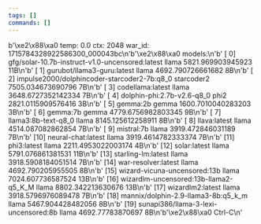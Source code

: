 ```yaml
---
tags: []
commands: []
---
```

b'\xe2\x88\xa0 temp: 0.0 ctx: 2048 war_id: 1715784328922586300_000043bc\n'b'\xe2\x88\xa0 models:\n'b' [ 0] gfg/solar-10.7b-instruct-v1.0-uncensored:latest        llama 5821.969903945923          11B\n'b' [ 1]       gurubot/llama3-guru:latest        llama 4692.790726661682           8B\n'b' [ 2] impulse2000/dolphincoder-starcoder2-7b:q8_0   starcoder2 7505.034673690796           7B\n'b' [ 3]                 codellama:latest        llama 3648.6727352142334           7B\n'b' [ 4]       dolphin-phi:2.7b-v2.6-q8_0         phi2 2821.0115909576416           3B\n'b' [ 5]                         gemma:2b        gemma 1600.7010040283203           3B\n'b' [ 6]                         gemma:7b        gemma 4779.6756982803345           9B\n'b' [ 7]              llama3:8b-text-q8_0        llama 8145.125612258911           8B\n'b' [ 8]                     llava:latest        llama 4514.087082862854           7B\n'b' [ 9]                       mistral:7b        llama 3919.472846031189           7B\n'b' [10]               neural-chat:latest        llama 3919.4614782333374           7B\n'b' [11]                      phi3:latest        llama 2211.4953022003174           4B\n'b' [12]                     solar:latest        llama 5791.076861381531          11B\n'b' [13]               starling-lm:latest        llama 3918.5908184051514           7B\n'b' [14]              war-resolver:latest        llama 4692.790205955505           8B\n'b' [15]     wizard-vicuna-uncensored:13b        llama 7024.607736587524          13B\n'b' [16] wizardlm-uncensored:13b-llama2-q5_K_M        llama 8802.342213630676          13B\n'b' [17]                 wizardlm2:latest        llama 3918.5796976089478           7B\n'b' [18] mannix/dolphin-2.9-llama3-8b:q5_k_m        llama 5467.904428482056           8B\n'b' [19] sunapi386/llama-3-lexi-uncensored:8b        llama 4692.77783870697           8B\n'b'\xe2\x88\xa0 Ctrl-C\n'